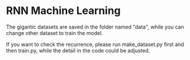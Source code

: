 # RNN Machine Learning

The gigantic datasets are saved in the folder named "data", while you can change other dataset to train the model.

If you want to check the recurrence, please run make_dataset.py first and then train.py, while the detail in the code could be adjusted.